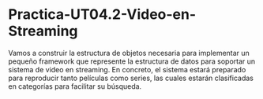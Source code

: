 # Practica-UT04.2-Video-en-Streaming
Vamos a construir la estructura de objetos necesaria para implementar un pequeño framework que represente la estructura de datos para soportar un sistema de video en streaming. En concreto, el sistema estará preparado para reproducir tanto películas como series, las cuales estarán clasificadas en categorías para facilitar su búsqueda.
